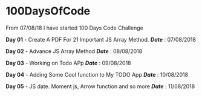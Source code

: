 # 100DaysOfCode
From 07/08/18 I have started 100 Days Code Challenge

**Day 01** - Create A PDF For 21 Important JS Array Method. **_Date_** : 07/08/2018

**Day 02** - Advance JS Array Method **_Date_** : 08/08/2018


**Day 03** - Working on Todo APp **_Date_** : 09/08/2018


**Day 04** - Adding Some Cool function to My TODO App **_Date_** : 10/08/2018


**Day 05** - JS date. Moment js, Arrow function and so more **_Date_** : 11/08/2018
